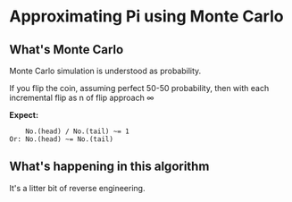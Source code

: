 # Approximating Pi using Monte Carlo



## What's Monte Carlo 

Monte Carlo simulation is understood as probability.

If you flip the coin, assuming perfect 50-50 probability, then with each incremental flip as n of flip approach ∞

**Expect:**

        No.(head) / No.(tail) ~= 1
    Or: No.(head) ~= No.(tail)

## What's happening in this algorithm

It's a litter bit of reverse engineering.